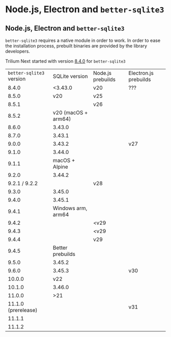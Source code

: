 # Node.js, Electron and `better-sqlite3`
## Node.js, Electron and `better-sqlite3`

`better-sqlite3` requires a native module in order to work. In order to ease the installation process, prebuilt binaries are provided by the library developers.

Trilium Next started with version [8.4.0](https://github.com/WiseLibs/better-sqlite3/releases/tag/v8.4.0) for `better-sqlite3`

|     |     |     |     |
| --- | --- | --- | --- |
| `better-sqlite3` version | SQLite version | Node.js prebuilds | Electron.js prebuilds |
| 8.4.0 | <3.43.0 | v20 | ??? |
| 8.5.0 | v20 | v25 |     |
| 8.5.1 |     | v26 |     |
| 8.5.2 | v20 (macOS + arm64) |     |     |
| 8.6.0 | 3.43.0 |     |     |
| 8.7.0 | 3.43.1 |     |     |
| 9.0.0 | 3.43.2 |     | v27 |
| 9.1.0 | 3.44.0 |     |     |
| 9.1.1 | macOS + Alpine |     |     |
| 9.2.0 | 3.44.2 |     |     |
| 9.2.1 / 9.2.2 |     | v28 |     |
| 9.3.0 | 3.45.0 |     |     |
| 9.4.0 | 3.45.1 |     |     |
| 9.4.1 | Windows arm, arm64 |     |     |
| 9.4.2 |     | <v29 |     |
| 9.4.3 |     | <v29 |     |
| 9.4.4 |     | v29 |     |
| 9.4.5 | Better prebuilds |     |     |
| 9.5.0 | 3.45.2 |     |     |
| 9.6.0 | 3.45.3 |     | v30 |
| 10.0.0 | v22 |     |     |
| 10.1.0 | 3.46.0 |     |     |
| 11.0.0 | \>21 |     |     |
| 11.1.0 (prerelease) |     |     | v31 |
| 11.1.1 |     |     |     |
| 11.1.2 |     |     |     |